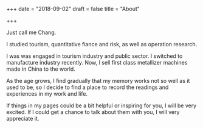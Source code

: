 +++
date = "2018-09-02"
draft = false
title = "About"

+++

Just call me Chang.

I studied tourism, quantitative fiance and risk, as well as operation research.

I was was engaged in tourism industry and public sector. I switched to manufacture industry recently. Now, I sell  first class metallizer machines made in China to the world.

As the age grows, I find gradually that my memory works not so well as it used to be, so I decide to find a place to record the readings and experiences in my work and life.  

If things in my pages could be a bit helpful or inspiring for you, I will be very excited. If I could get a chance to talk about them with you, I will very appreciate it.




